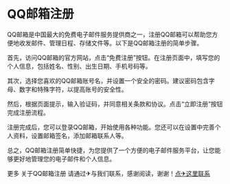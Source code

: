# QQ邮箱注册

QQ邮箱是中国最大的免费电子邮件服务提供商之一，注册QQ邮箱可以帮助您方便地收发邮件、管理日程、存储文件等。以下是QQ邮箱注册的简单步骤。

首先，访问QQ邮箱的官方网站，点击“免费注册”按钮。在注册页面中，填写您的个人信息，包括姓名、性别、出生日期、手机号码等。

其次，选择您喜欢的QQ邮箱账号名，并设置一个安全的密码。建议密码包含字母、数字和特殊字符，以提高账号的安全性。

然后，根据页面提示，输入验证码，并同意相关条款和协议。点击“立即注册”按钮完成注册流程。

注册完成后，您可以登录QQ邮箱，开始使用各种功能。您还可以在设置中完善个人资料，设置邮箱签名，添加邮箱联系人等。

总之，QQ邮箱注册简单快捷，为您提供了一个方便的电子邮件服务平台，让您能够更好地管理您的电子邮件和个人信息。

更多 关于QQ邮箱注册 请通过✈与我们联系，感谢阅读，谢谢！[点✈这里联系](https://lm.k02.cc)